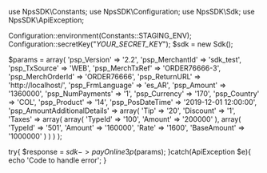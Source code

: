 use NpsSDK\Constants;
use NpsSDK\Configuration;
use NpsSDK\Sdk;
use NpsSDK\ApiException;

Configuration::environment(Constants::STAGING_ENV);
Configuration::secretKey("_YOUR_SECRET_KEY_");
$sdk = new Sdk();

$params = array(
    'psp_Version' => '2.2',
    'psp_MerchantId' => 'sdk_test',
    'psp_TxSource' => 'WEB',
    'psp_MerchTxRef' => 'ORDER76666-3',
    'psp_MerchOrderId' => 'ORDER76666',
    'psp_ReturnURL' => 'http://localhost/',
    'psp_FrmLanguage' => 'es_AR',
    'psp_Amount' => '1360000',
    'psp_NumPayments' => '1',
    'psp_Currency' => '170',
    'psp_Country' => 'COL',
    'psp_Product' => '14',
    'psp_PosDateTime' => '2019-12-01 12:00:00',
    'psp_AmountAdditionalDetails' => array(
        'Tip' => '20',
        'Discount' => '1',
        'Taxes' => array(
            array(
                'TypeId' => '100',
                'Amount' => '200000'
            ),
            array(
                'TypeId' => '501',
                'Amount' => '160000',
                'Rate' => '1600',
                'BaseAmount' => '1000000'
            )
        )
    )
);

try{ 
    $response = $sdk->payOnline3p($params); 
}catch(ApiException $e){ 
    echo 'Code to handle error'; 
} 
